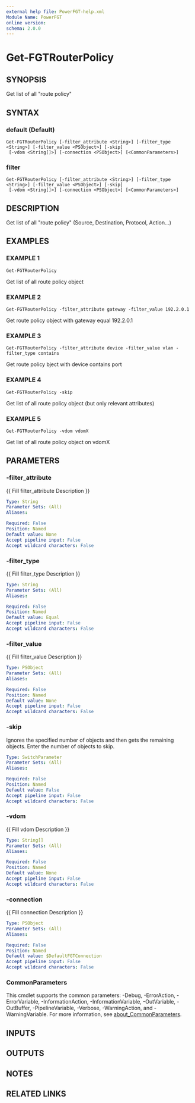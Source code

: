 ```yaml
---
external help file: PowerFGT-help.xml
Module Name: PowerFGT
online version:
schema: 2.0.0
---
```


# Get-FGTRouterPolicy

## SYNOPSIS
Get list of all "route policy"

## SYNTAX

### default (Default)
```
Get-FGTRouterPolicy [-filter_attribute <String>] [-filter_type <String>] [-filter_value <PSObject>] [-skip]
 [-vdom <String[]>] [-connection <PSObject>] [<CommonParameters>]
```

### filter
```
Get-FGTRouterPolicy [-filter_attribute <String>] [-filter_type <String>] [-filter_value <PSObject>] [-skip]
 [-vdom <String[]>] [-connection <PSObject>] [<CommonParameters>]
```

## DESCRIPTION
Get list of all "route policy" (Source, Destination, Protocol, Action...)

## EXAMPLES

### EXAMPLE 1
```
Get-FGTRouterPolicy
```

Get list of all route policy object

### EXAMPLE 2
```
Get-FGTRouterPolicy -filter_attribute gateway -filter_value 192.2.0.1
```

Get route policy object with gateway equal 192.2.0.1

### EXAMPLE 3
```
Get-FGTRouterPolicy -filter_attribute device -filter_value vlan -filter_type contains
```

Get route policy bject with device contains port

### EXAMPLE 4
```
Get-FGTRouterPolicy -skip
```

Get list of all route policy object (but only relevant attributes)

### EXAMPLE 5
```
Get-FGTRouterPolicy -vdom vdomX
```

Get list of all route policy object on vdomX

## PARAMETERS

### -filter_attribute
{{ Fill filter_attribute Description }}

```yaml
Type: String
Parameter Sets: (All)
Aliases:

Required: False
Position: Named
Default value: None
Accept pipeline input: False
Accept wildcard characters: False
```

### -filter_type
{{ Fill filter_type Description }}

```yaml
Type: String
Parameter Sets: (All)
Aliases:

Required: False
Position: Named
Default value: Equal
Accept pipeline input: False
Accept wildcard characters: False
```

### -filter_value
{{ Fill filter_value Description }}

```yaml
Type: PSObject
Parameter Sets: (All)
Aliases:

Required: False
Position: Named
Default value: None
Accept pipeline input: False
Accept wildcard characters: False
```

### -skip
Ignores the specified number of objects and then gets the remaining objects.
Enter the number of objects to skip.

```yaml
Type: SwitchParameter
Parameter Sets: (All)
Aliases:

Required: False
Position: Named
Default value: False
Accept pipeline input: False
Accept wildcard characters: False
```

### -vdom
{{ Fill vdom Description }}

```yaml
Type: String[]
Parameter Sets: (All)
Aliases:

Required: False
Position: Named
Default value: None
Accept pipeline input: False
Accept wildcard characters: False
```

### -connection
{{ Fill connection Description }}

```yaml
Type: PSObject
Parameter Sets: (All)
Aliases:

Required: False
Position: Named
Default value: $DefaultFGTConnection
Accept pipeline input: False
Accept wildcard characters: False
```

### CommonParameters
This cmdlet supports the common parameters: -Debug, -ErrorAction, -ErrorVariable, -InformationAction, -InformationVariable, -OutVariable, -OutBuffer, -PipelineVariable, -Verbose, -WarningAction, and -WarningVariable. For more information, see [about_CommonParameters](http://go.microsoft.com/fwlink/?LinkID=113216).

## INPUTS

## OUTPUTS

## NOTES

## RELATED LINKS
